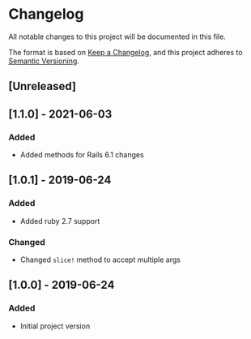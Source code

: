 # Changelog
All notable changes to this project will be documented in this file.

The format is based on [Keep a Changelog](https://keepachangelog.com/en/1.0.0/),
and this project adheres to [Semantic Versioning](https://semver.org/spec/v2.0.0.html).

## [Unreleased]

## [1.1.0] - 2021-06-03
### Added
- Added methods for Rails 6.1 changes

## [1.0.1] - 2019-06-24
### Added
- Added ruby 2.7 support
### Changed
- Changed `slice!` method to accept multiple args

## [1.0.0] - 2019-06-24
### Added
- Initial project version
